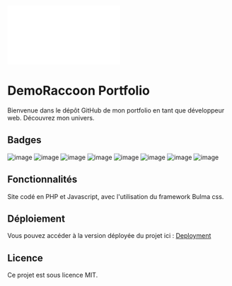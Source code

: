 ![DemoRaccoon logo](/frontend/assets/logo/LogoCecileBlanc.webp)

# DemoRaccoon Portfolio
Bienvenue dans le dépôt GitHub de mon portfolio en tant que développeur web. Découvrez mon univers.

## Badges
![image](https://img.shields.io/badge/HTML5-E34F26?style=for-the-badge&logo=html5&logoColor=white)
![image](https://img.shields.io/badge/CSS3-1572B6?style=for-the-badge&logo=css3&logoColor=white)
![image](https://img.shields.io/badge/PHP-777BB4?style=for-the-badge&logo=php&logoColor=white)
![image](https://img.shields.io/badge/JavaScript-323330?style=for-the-badge&logo=javascript&logoColor=F7DF1E)
![image](https://img.shields.io/badge/Bulma-00D1B2?style=for-the-badge&logo=Bulma&logoColor=white)
![image](https://img.shields.io/badge/Chart%20js-FF6384?style=for-the-badge&logo=chartdotjs&logoColor=white)
![image](https://img.shields.io/badge/MySQL-005C84?style=for-the-badge&logo=mysql&logoColor=white)
![image](https://img.shields.io/badge/Hostinger-673DE6?style=for-the-badge&logo=hostinger&logoColor=white)

## Fonctionnalités
Site codé en PHP et Javascript, avec l'utilisation du framework Bulma css.

## Déploiement

Vous pouvez accéder à la version déployée du projet ici : [Deployment](https://cecile-demora.fr)


## Licence

Ce projet est sous licence MIT.
